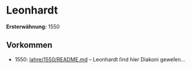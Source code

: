 # Leonhardt

**Ersterwähnung:** 1550

## Vorkommen
- 1550: [jahre/1550/README.md](../jahre/1550/README.md) – Leonhardt ſind hier
Diakoni geweſen...
